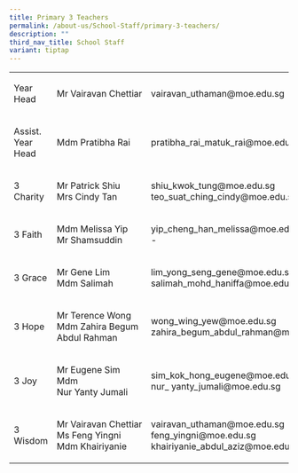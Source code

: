```yaml
---
title: Primary 3 Teachers
permalink: /about-us/School-Staff/primary-3-teachers/
description: ""
third_nav_title: School Staff
variant: tiptap
---
```

<table>
<tbody>
<tr>
<td rowspan="1" colspan="1">
<p>Year Head</p>
</td>
<td rowspan="1" colspan="1">
<p>Mr Vairavan Chettiar</p>
</td>
<td rowspan="1" colspan="1">
<p>vairavan_uthaman@moe.edu.sg</p>
</td>
</tr>
<tr>
<td rowspan="1" colspan="1">
<p>Assist. Year Head</p>
</td>
<td rowspan="1" colspan="1">
<p>Mdm Pratibha Rai</p>
</td>
<td rowspan="1" colspan="1">
<p>pratibha_rai_matuk_rai@moe.edu.sg</p>
</td>
</tr>
<tr>
<td rowspan="1" colspan="1">
<p>3 Charity</p>
</td>
<td rowspan="1" colspan="1">
<p>Mr&nbsp;Patrick&nbsp;Shiu
<br>Mrs&nbsp;Cindy&nbsp;Tan</p>
</td>
<td rowspan="1" colspan="1">
<p>shiu_kwok_tung@moe.edu.sg
<br>teo_suat_ching_cindy@moe.edu.sg</p>
</td>
</tr>
<tr>
<td rowspan="1" colspan="1">
<p>3 Faith</p>
</td>
<td rowspan="1" colspan="1">
<p>Mdm&nbsp;Melissa Yip
<br>Mr Shamsuddin</p>
</td>
<td rowspan="1" colspan="1">
<p>yip_cheng_han_melissa@moe.edu.sg
<br>-</p>
</td>
</tr>
<tr>
<td rowspan="1" colspan="1">
<p>3 Grace</p>
</td>
<td rowspan="1" colspan="1">
<p>Mr&nbsp;Gene&nbsp;Lim
<br>Mdm&nbsp;Salimah</p>
</td>
<td rowspan="1" colspan="1">
<p>lim_yong_seng_gene@moe.edu.sg
<br>salimah_mohd_haniffa@moe.edu.sg</p>
</td>
</tr>
<tr>
<td rowspan="1" colspan="1">
<p>3 Hope</p>
</td>
<td rowspan="1" colspan="1">
<p>Mr&nbsp;Terence Wong
<br>Mdm&nbsp;Zahira&nbsp;Begum Abdul Rahman</p>
</td>
<td rowspan="1" colspan="1">
<p>wong_wing_yew@moe.edu.sg
<br>zahira_begum_abdul_rahman@moe.edu.sg</p>
</td>
</tr>
<tr>
<td rowspan="1" colspan="1">
<p>3 Joy</p>
</td>
<td rowspan="1" colspan="1">
<p>Mr&nbsp;Eugene&nbsp;Sim
<br>Mdm Nur&nbsp;Yanty&nbsp;Jumali</p>
</td>
<td rowspan="1" colspan="1">
<p>sim_kok_hong_eugene@moe.edu.sg
<br>nur_ yanty_jumali@moe.edu.sg</p>
</td>
</tr>
<tr>
<td rowspan="1" colspan="1">
<p>3 Wisdom</p>
</td>
<td rowspan="1" colspan="1">
<p>Mr&nbsp;Vairavan&nbsp;Chettiar
<br>Ms Feng Yingni
<br>Mdm Khairiyanie</p>
</td>
<td rowspan="1" colspan="1">
<p>vairavan_uthaman@moe.edu.sg
<br>feng_yingni@moe.edu.sg
<br>khairiyanie_abdul_aziz@moe.edu.sg</p>
</td>
</tr>
</tbody>
</table>
<p></p>